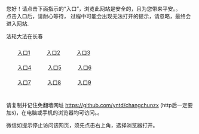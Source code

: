 您好！请点击下面指示的“入口”，浏览此网站是安全的，且为您带来平安。。 <br/>
点击入口后，请耐心等待， 过程中可能会出现无法打开的提示，请忽略，最终会进入网站. </br>

法轮大法在长春<br/>
<div style="padding:10px"><a style="margin:20px" target="_blank" href="https://d2jwvqz3k4gv3s.cloudfront.net/2Qpsp?maixl" id="ccLink1" rel="nofollow">入口1</a> <a target="_blank" style="margin:20px" href="https://der60gvknq7vi.cloudfront.net/2Qpsp?lkalmdn" id="ccLink2" rel="nofollow">入口2</a> <a style="margin:20px" target="_blank" href="https://d14teziwsv3y1c.cloudfront.net/2Qpsp?wmrxnja" id="ccLink3" rel="nofollow">入口3</a></div>

<div style="padding:10px" ><a style="margin:20px" target="_blank" href="https://d2jwvqz3k4gv3s.cloudfront.net/2Qpsp?maixl" id="ccLink4" rel="nofollow">入口4</a> <a style="margin:20px" href="https://der60gvknq7vi.cloudfront.net/2Qpsp?lkalmdn" target="_blank" id="ccLink5" rel="nofollow">入口5</a> <a style="margin:20px" href="https://d14teziwsv3y1c.cloudfront.net/2Qpsp?wmrxnja" target="_blank" id="ccLink6" rel="nofollow">入口6</a></div>

<div style="padding:10px"><a style="margin:20px" target="_blank" href="https://d2jwvqz3k4gv3s.cloudfront.net/2Qpsp?maixl" id="ccLink7" rel="nofollow">入口7</a> <a style="margin:20px" href="https://der60gvknq7vi.cloudfront.net/2Qpsp?lkalmdn" target="_blank" id="ccLink8" rel="nofollow">入口8</a> <a style="margin:20px" target="_blank" href="https://d14teziwsv3y1c.cloudfront.net/2Qpsp?wmrxnja" id="ccLink9" rel="nofollow">入口9</a></div>

<br/>



请复制并记住免翻墙网址 https://github.com/yntd/changchunzx (http后一定要加s)，在电脑或手机的浏览器均可访问。。<br/>

微信如提示停止访问该网页，须先点击右上角，选择浏览器打开。
